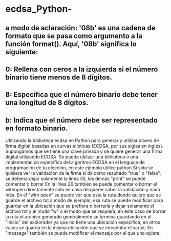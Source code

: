 # ecdsa_Python-
## a modo de aclaración: '08b' es una cadena de formato que se pasa como argumento a la función format(). Aquí, '08b' significa lo siguiente:
## 0: Rellena con ceros a la izquierda si el número binario tiene menos de 8 dígitos.
## 8: Especifica que el número binario debe tener una longitud de 8 dígitos.
## b: Indica que el número debe ser representado en formato binario.

Utilizando la biblioteca ecdsa en Python para generar y utilizar claves de firma digital basadas en curvas elípticas (ECDSA, por sus siglas en inglés).
Supongamos que se tiene una clave privada y se quiere generar una firma digital utilizando ECDSA. Se puede utilizar una biblioteca o una implementación específica del algoritmo ECDSA en el lenguaje de programación de tu elección, en este ejemplo utilice python
Si solo se quisiera ver la validación de la firma si da como resultado "true" o "false", se debería dejar solamente la línea 35, los demás "print" se puede comentar o borrar
En la línea 26 también se puede comentar o borrar el withopen directamente solo en caso de querer saber la validación y nada más.
En el "with open" se puede ver que esta la ruta donde quiero que se guarde el archivo txt a modo de ejemplo, esa ruta se puede modificar para guardar en la ubicación que se prefiera o borrarla y dejar solamente el archivo txt y el modo "w" o el modo que se requiera, en este caso de borrar la ruta el archivo generado generalmente se termina guardando en el "inicio" del explorador ya que no tiene una ubicación especifica, en otros casos se guarda en la misma ubicación que se encuentra el script.
En "message" también se puede modificar el mensaje por el que uno quiera.
